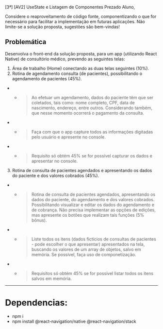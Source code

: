 [3ª] [AV2] UseState e Listagem de Componentes
Prezado Aluno,

Considere o reaproveitamento de código fonte, componentizando o que for necessário para facilitar a implementação em futuras aplicações. Não limite-se a solução proposta, sugestões são bem-vindas!

## Problemática ##
Desenvolva o front-end da solução proposta, para um app (utilizando React Native) de consultório médico, prevendo as seguintes telas:

1. Área de trabalho (Home) conectando as duas telas seguintes (10%). 
2. Rotina de agendamento consulta (de pacientes),  possibilitando o agendamento de pacientes (45%).
- - > Ao efetuar um agendamento, dados do paciente têm que ser coletados, tais como: nome completo, CPF, data de nascimento, endereço, entre outros. Considerando também, que nesse momento ocorrerá o pagamento da consulta.
- - > Faça com que o app capture todos as informações digitadas pelo usuário e apresente no console. 
- - > Requisito só obtém 45% se for possível capturar os dados e apresentar no console. 

3. Rotina de consulta de pacientes agendados e apresentando os dados do paciente e dos valores cobrados (45%).
- - > Rotina de consulta de pacientes agendados, apresentando os dados do paciente, do agendamento e dos valores cobrados. Possibilitando visualizar e editar os dados do agendamento e de cobrança. Não precisa implementar as opções de edições, mas apresente os botões que realizam tais funções (5% bônus). 
- - > Liste todos os itens (dados fictícios de consultas de pacientes - pode escolher o que apresentar) apresentados na tela, buscando os valores de um array de objetos, salvo em memória. Se possível, faça uso de componetização. 
- - > Requisitos só obtém 45% se for possível listar todos os itens salvos em memória.

--------------------------------------------
# Dependencias:
- npm i
- npm install @react-navigation/native @react-navigation/stack
